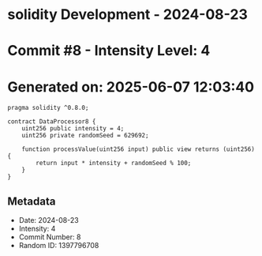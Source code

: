﻿# solidity Development - 2024-08-23
# Commit #8 - Intensity Level: 4
# Generated on: 2025-06-07 12:03:40
```solidity
pragma solidity ^0.8.0;

contract DataProcessor8 {
    uint256 public intensity = 4;
    uint256 private randomSeed = 629692;

    function processValue(uint256 input) public view returns (uint256) {
        return input * intensity + randomSeed % 100;
    }
}
```
## Metadata
- Date: 2024-08-23
- Intensity: 4
- Commit Number: 8
- Random ID: 1397796708
